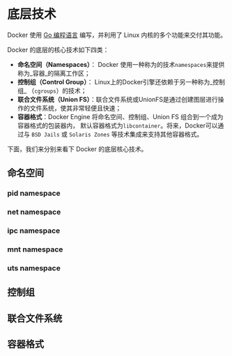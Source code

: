 # 底层技术

Docker 使用 [Go 编程语言](https://golang.org/) 编写，并利用了 Linux 内核的多个功能来交付其功能。

Docker 的底层的核心技术如下四类：

* **命名空间（Namespaces）**： Docker 使用一种称为的技术`namespaces`来提供称为_容器_的隔离工作区；
* **控制组（Control Group）**： Linux上的Docker引擎还依赖于另一种称为_控制组_ （`cgroups`）的技术；
* **联合文件系统（Union FS）**：联合文件系统或UnionFS是通过创建图层进行操作的文件系统，使其非常轻便且快速；
* **容器格式**：Docker Engine 将命名空间、控制组、Union FS 组合到一个成为容器格式的包装器内， 默认容器格式为`libcontainer`。将来，Docker可以通过与 `BSD Jails` 或 `Solaris Zones` 等技术集成来支持其他容器格式。

下面，我们来分别来看下 Docker 的底层核心技术。

## 命名空间

### pid namespace



### net namespace



### ipc namespace



### mnt namespace



### uts namespace







## 控制组



## 联合文件系统





## 容器格式







